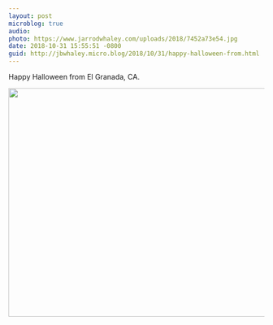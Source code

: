 ```yaml
---
layout: post
microblog: true
audio: 
photo: https://www.jarrodwhaley.com/uploads/2018/7452a73e54.jpg
date: 2018-10-31 15:55:51 -0800
guid: http://jbwhaley.micro.blog/2018/10/31/happy-halloween-from.html
---
```

Happy Halloween from El Granada, CA.

<img src="https://www.jarrodwhaley.com/uploads/2018/7452a73e54.jpg" width="600" height="450" />
